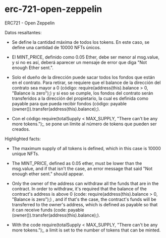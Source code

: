# erc-721-open-zeppelin
ERC721 - Open Zeppelin

Datos resaltantes:

- Se define la cantidad máxima de todos los tokens. En este caso, se define una cantidad de 10000 NFTs únicos.

- El MINT_PRICE, definido como 0.05 Ether, debe ser menor al msg.value, y si no es así, deberá aparecer un mensaje de error que diga "Not enough Ether sent.".

- Solo el dueño de la dirección puede sacar todos los fondos que están en el contrato. Para retirar, se requiere que el balance de la dirección del contrato sea mayor a 0 (código: require(address(this).balance > 0, "Balance is zero");) y si eso se cumple, los fondos del contrato serán transferidos a la dirección del propietario, la cual es definida como payable para que pueda recibir fondos (código: payable (owner()).transfer(address(this).balance);).

- Con el código require(totalSupply < MAX_SUPPLY, "There can't be any more tokens.");, se pone un límite al número de tokens que pueden ser creados.

Highlighted facts:

- The maximum supply of all tokens is defined, which in this case is 10000 unique NFTs.

- The MINT_PRICE, defined as 0.05 ether, must be lower than the msg.value, and if that isn't the case, an error message that said "Not enough ether sent." should appear.

- Only the owner of the address can withdraw all the funds that are in the contract. In order to withdraw, it's required that the balance of the contract's address is above 0 (code: require(address(this).balance > 0, "Balance is zero");) , and if that's the case, the contract's funds will be transferred to the owner's address, which is defined as payable so that it can receive funds (code: payable (owner()).transfer(address(this).balance);).

- With the code require(totalSupply < MAX_SUPPLY, "There can't be any more tokens.");, a limit is set to the number of tokens that can be minted.


